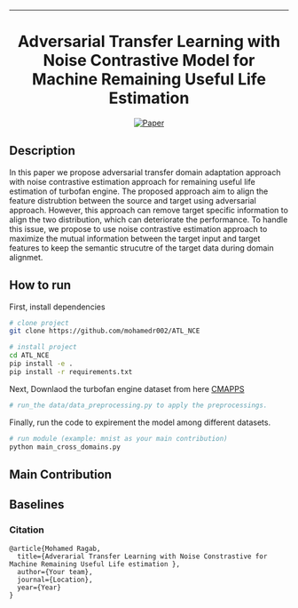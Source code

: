 
---   
<div align="center">    
 
# Adversarial Transfer Learning with Noise Contrastive Model for Machine Remaining Useful Life Estimation     

[![Paper](http://img.shields.io/badge/paper-arxiv.1001.2234-B31B1B.svg)](https://www.nature.com/articles/nature14539)

<!--
ARXIV   
[![Paper](http://img.shields.io/badge/arxiv-math.co:1480.1111-B31B1B.svg)](https://www.nature.com/articles/nature14539)
-->



<!--  
Conference   
-->   
</div>
 
## Description   
In this paper we propose adversarial transfer domain adaptation approach with noise contrastive estimation approach for remaining useful life estimation of turbofan engine. The proposed approach aim to align the feature distrubtion between the source and target using adversarial approach. However, this approach can remove target specific information to align the two distribution, which can deteriorate the performance. To handle this issue, we propose to use noise contrastive estimation approach to maximize the mutual information between the target input and target features to keep the semantic strucutre of the target data during domain alignmet. 
## How to run   
First, install dependencies   
```bash
# clone project   
git clone https://github.com/mohamedr002/ATL_NCE  

# install project   
cd ATL_NCE
pip install -e .   
pip install -r requirements.txt
 ```   
 Next, Downlaod the turbofan engine dataset from here  [CMAPPS](https://catalog.data.gov/dataset/c-mapss-aircraft-engine-simulator-data)
  ```bash
# run_the data/data_preprocessing.py to apply the preprocessings.
```
 Finally, run the code to expirement the model among different datasets. 
 ```bash
# run module (example: mnist as your main contribution)   
python main_cross_domains.py    
```

## Main Contribution      


## Baselines    

### Citation   
```
@article{Mohamed Ragab,
  title={Adverarial Transfer Learning with Noise Constrastive for Machine Remaining Useful Life estimation },
  author={Your team},
  journal={Location},
  year={Year}
}
```   
